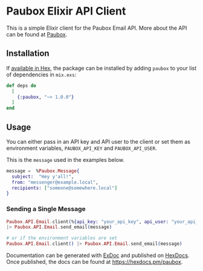 # Paubox Elixir API Client

This is a simple Elixir client for the Paubox Email API. More about the API can
be found at [Paubox](https://docs.paubox.com/docs/paubox_email_api/quickstart).


## Installation

If [available in Hex](https://hex.pm/docs/publish), the package can be installed
by adding `paubox` to your list of dependencies in `mix.exs`:

```elixir
def deps do
  [
    {:paubox, "~> 1.0.0"}
  ]
end
```

## Usage

You can either pass in an API key and API user to the client or set them as
environment variables, `PAUBOX_API_KEY` and `PAUBOX_API_USER`.

This is the `message` used in the examples below.
```elixir
message =  %Paubox.Message{
  subject:  "Hey y'all!",
  from: "messenger@example.local",
  recipients: ["someone@somewhere.local"]
}
```

### Sending a Single Message
```elixir
Paubox.API.Email.client(%{api_key: "your_api_key", api_user: "your_api_user"})
|> Paubox.API.Email.send_email(message)

# or if the environment variables are set
Paubox.API.Email.client() |> Paubox.API.Email.send_email(message)
```

Documentation can be generated with [ExDoc](https://github.com/elixir-lang/ex_doc)
and published on [HexDocs](https://hexdocs.pm). Once published, the docs can
be found at <https://hexdocs.pm/paubox>.
